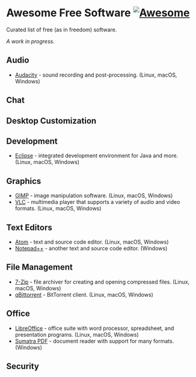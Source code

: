 # Awesome Free Software [![Awesome](https://cdn.rawgit.com/sindresorhus/awesome/d7305f38d29fed78fa85652e3a63e154dd8e8829/media/badge.svg)](https://github.com/sindresorhus/awesome)
Curated list of free (as in freedom) software.

*A work in progress.*

## Audio
  - [Audacity](http://www.audacityteam.org/) - sound recording and post-processing. (Linux, macOS, Windows)

## Chat

## Desktop Customization

## Development
  - [Eclipse](https://www.eclipse.org/) - integrated development environment for Java and more. (Linux, macOS, Windows)

## Graphics
  - [GIMP](http://www.gimp.org/) - image manipulation software. (Linux, macOS, Windows)
  - [VLC](http://www.videolan.org/vlc/) - multimedia player that supports a variety of audio and video formats. (Linux, macOS, Windows)

## Text Editors
 - [Atom](https://atom.io/) - text and source code editor. (Linux, macOS, Windows)
 - [Notepad++](https://notepad-plus-plus.org/) - another text and source code editor. (Windows)

## File Management
  - [7-Zip](http://7-zip.org/) - file archiver for creating and opening compressed files. (Linux, macOS, Windows)
  - [qBittorrent](http://qbittorrent.org/) - BitTorrent client. (Linux, macOS, Windows)

## Office
  - [LibreOffice](https://www.libreoffice.org/) - office suite with word processor, spreadsheet, and presentation programs. (Linux, macOS, Windows)
  - [Sumatra PDF](http://sumatrapdfreader.org/free-pdf-reader.html) - document reader with support for many formats. (Windows)

## Security
